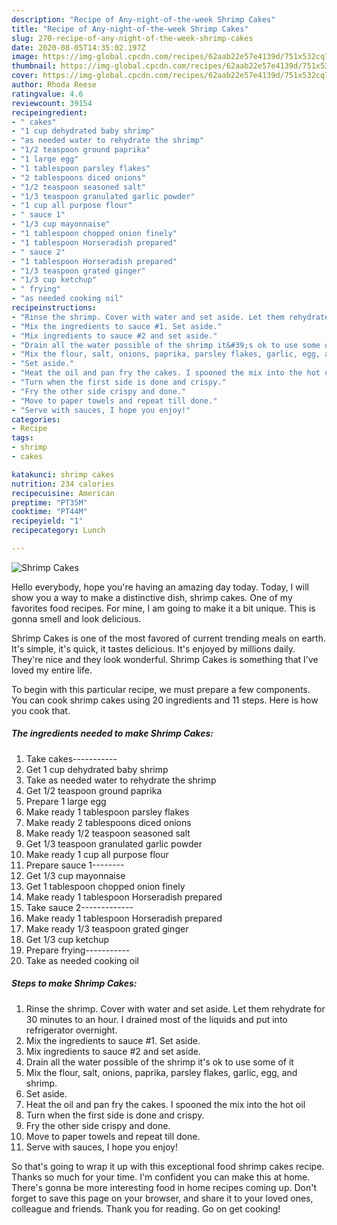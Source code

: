 ```yaml
---
description: "Recipe of Any-night-of-the-week Shrimp Cakes"
title: "Recipe of Any-night-of-the-week Shrimp Cakes"
slug: 270-recipe-of-any-night-of-the-week-shrimp-cakes
date: 2020-08-05T14:35:02.197Z
image: https://img-global.cpcdn.com/recipes/62aab22e57e4139d/751x532cq70/shrimp-cakes-recipe-main-photo.jpg
thumbnail: https://img-global.cpcdn.com/recipes/62aab22e57e4139d/751x532cq70/shrimp-cakes-recipe-main-photo.jpg
cover: https://img-global.cpcdn.com/recipes/62aab22e57e4139d/751x532cq70/shrimp-cakes-recipe-main-photo.jpg
author: Rhoda Reese
ratingvalue: 4.6
reviewcount: 39154
recipeingredient:
- " cakes"
- "1 cup dehydrated baby shrimp"
- "as needed water to rehydrate the shrimp"
- "1/2 teaspoon ground paprika"
- "1 large egg"
- "1 tablespoon parsley flakes"
- "2 tablespoons diced onions"
- "1/2 teaspoon seasoned salt"
- "1/3 teaspoon granulated garlic powder"
- "1 cup all purpose flour"
- " sauce 1"
- "1/3 cup mayonnaise"
- "1 tablespoon chopped onion finely"
- "1 tablespoon Horseradish prepared"
- " sauce 2"
- "1 tablespoon Horseradish prepared"
- "1/3 teaspoon grated ginger"
- "1/3 cup ketchup"
- " frying"
- "as needed cooking oil"
recipeinstructions:
- "Rinse the shrimp. Cover with water and set aside. Let them rehydrate for 30 minutes to an hour. I drained most of the liquids and put into refrigerator overnight."
- "Mix the ingredients to sauce #1. Set aside."
- "Mix ingredients to sauce #2 and set aside."
- "Drain all the water possible of the shrimp it&#39;s ok to use some of it"
- "Mix the flour, salt, onions, paprika, parsley flakes, garlic, egg, and shrimp."
- "Set aside."
- "Heat the oil and pan fry the cakes. I spooned the mix into the hot oil"
- "Turn when the first side is done and crispy."
- "Fry the other side crispy and done."
- "Move to paper towels and repeat till done."
- "Serve with sauces, I hope you enjoy!"
categories:
- Recipe
tags:
- shrimp
- cakes

katakunci: shrimp cakes 
nutrition: 234 calories
recipecuisine: American
preptime: "PT35M"
cooktime: "PT44M"
recipeyield: "1"
recipecategory: Lunch

---
```



![Shrimp Cakes](https://img-global.cpcdn.com/recipes/62aab22e57e4139d/751x532cq70/shrimp-cakes-recipe-main-photo.jpg)

Hello everybody, hope you're having an amazing day today. Today, I will show you a way to make a distinctive dish, shrimp cakes. One of my favorites food recipes. For mine, I am going to make it a bit unique. This is gonna smell and look delicious.

Shrimp Cakes is one of the most favored of current trending meals on earth. It's simple, it's quick, it tastes delicious. It's enjoyed by millions daily. They're nice and they look wonderful. Shrimp Cakes is something that I've loved my entire life.




To begin with this particular recipe, we must prepare a few components. You can cook shrimp cakes using 20 ingredients and 11 steps. Here is how you cook that.

<!--inarticleads1-->

##### The ingredients needed to make Shrimp Cakes:

1. Take  cakes-----------
1. Get 1 cup dehydrated baby shrimp
1. Take as needed water to rehydrate the shrimp
1. Get 1/2 teaspoon ground paprika
1. Prepare 1 large egg
1. Make ready 1 tablespoon parsley flakes
1. Make ready 2 tablespoons diced onions
1. Make ready 1/2 teaspoon seasoned salt
1. Get 1/3 teaspoon granulated garlic powder
1. Make ready 1 cup all purpose flour
1. Prepare  sauce 1--------
1. Get 1/3 cup mayonnaise
1. Get 1 tablespoon chopped onion finely
1. Make ready 1 tablespoon Horseradish prepared
1. Take  sauce 2-------------
1. Make ready 1 tablespoon Horseradish prepared
1. Make ready 1/3 teaspoon grated ginger
1. Get 1/3 cup ketchup
1. Prepare  frying-----------
1. Take as needed cooking oil




<!--inarticleads2-->

##### Steps to make Shrimp Cakes:

1. Rinse the shrimp. Cover with water and set aside. Let them rehydrate for 30 minutes to an hour. I drained most of the liquids and put into refrigerator overnight.
1. Mix the ingredients to sauce #1. Set aside.
1. Mix ingredients to sauce #2 and set aside.
1. Drain all the water possible of the shrimp it&#39;s ok to use some of it
1. Mix the flour, salt, onions, paprika, parsley flakes, garlic, egg, and shrimp.
1. Set aside.
1. Heat the oil and pan fry the cakes. I spooned the mix into the hot oil
1. Turn when the first side is done and crispy.
1. Fry the other side crispy and done.
1. Move to paper towels and repeat till done.
1. Serve with sauces, I hope you enjoy!




So that's going to wrap it up with this exceptional food shrimp cakes recipe. Thanks so much for your time. I'm confident you can make this at home. There's gonna be more interesting food in home recipes coming up. Don't forget to save this page on your browser, and share it to your loved ones, colleague and friends. Thank you for reading. Go on get cooking!
